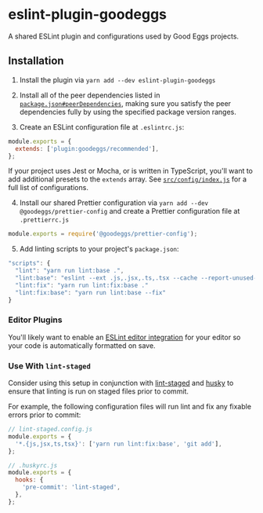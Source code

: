 # eslint-plugin-goodeggs

A shared ESLint plugin and configurations used by Good Eggs projects.

## Installation

1. Install the plugin via `yarn add --dev eslint-plugin-goodeggs`

2. Install all of the peer dependencies listed in [`package.json#peerDependencies`](package.json), making sure you satisfy the peer dependencies fully by using the specified package version ranges.

3. Create an ESLint configuration file at `.eslintrc.js`:

```js
module.exports = {
  extends: ['plugin:goodeggs/recommended'],
};
```

If your project uses Jest or Mocha, or is written in TypeScript, you'll want to add additional presets to the `extends` array.  See [`src/config/index.js`](src/config/index.js) for a full list of configurations.

4. Install our shared Prettier configuration via `yarn add --dev @goodeggs/prettier-config` and create a Prettier configuration file at `.prettierrc.js`

```js
module.exports = require('@goodeggs/prettier-config');
```

5. Add linting scripts to your project's `package.json`:

```js
"scripts": {
  "lint": "yarn run lint:base .",
  "lint:base": "eslint --ext .js,.jsx,.ts,.tsx --cache --report-unused-disable-directives",
  "lint:fix": "yarn run lint:fix:base ."
  "lint:fix:base": "yarn run lint:base --fix"
}
```

### Editor Plugins

You'll likely want to enable an [ESLint editor integration](https://eslint.org/docs/user-guide/integrations) for your editor so your code is automatically formatted on save.

### Use With `lint-staged`

Consider using this setup in conjunction with [lint-staged](https://github.com/okonet/lint-staged) and [husky](https://github.com/typicode/husky) to ensure that linting is run on staged files prior to commit.

For example, the following configuration files will run lint and fix any fixable errors prior to commit:

```js
// lint-staged.config.js
module.exports = {
  '*.{js,jsx,ts,tsx}': ['yarn run lint:fix:base', 'git add'],
};

// .huskyrc.js
module.exports = {
  hooks: {
    'pre-commit': 'lint-staged',
  },
};
```
